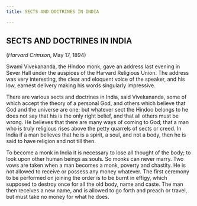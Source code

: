 ```yaml
---
title: SECTS AND DOCTRINES IN INDIA

---
```





  

## SECTS AND DOCTRINES IN INDIA

(*Harvard Crimson*, May 17, 1894)

Swami Vivekananda, the Hindoo monk, gave an address last evening in
Sever Hall under the auspices of the Harvard Religious Union. The
address was very interesting, the clear and eloquent voice of the
speaker, and his low, earnest delivery making his words singularly
impressive.

There are various sects and doctrines in India, said Vivekananda, some
of which accept the theory of a personal God, and others which believe
that God and the universe are one; but whatever sect the Hindoo belongs
to he does not say that his is the only right belief, and that all
others must be wrong. He believes that there are many ways of coming to
God; that a man who is truly religious rises above the petty quarrels of
sects or creed. In India if a man believes that he is a spirit, a soul,
and not a body, then he is said to have religion and not till then.

To become a monk in India it is necessary to lose all thought of the
body; to look upon other human beings as souls. So monks can never
marry. Two vows are taken when a man becomes a monk, poverty and
chastity. He is not allowed to receive or possess any money whatever.
The first ceremony to be performed on joining the order is to be burnt
in effigy, which supposed to destroy once for all the old body, name and
caste. The man then receives a new name, and is allowed to go forth and
preach or travel, but must take no money for what he does.


